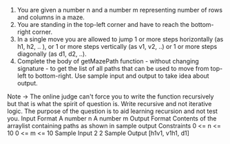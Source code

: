 1. You are given a number n and a number m representing number of rows and columns in a maze.
2. You are standing in the top-left corner and have to reach the bottom-right corner.
3. In a single move you are allowed to jump 1 or more steps horizontally (as h1, h2, .. ), or 1 or more steps vertically (as v1, v2, ..) or 1 or more steps diagonally (as d1, d2, ..).
4. Complete the body of getMazePath function - without changing signature - to get the list of all paths that can be used to move from top-left to bottom-right.
   Use sample input and output to take idea about output.

Note -> The online judge can't force you to write the function recursively but that is what the spirit of question is. Write recursive and not iterative logic. The purpose of the question is to aid learning recursion and not test you.
Input Format
A number n
A number m
Output Format
Contents of the arraylist containing paths as shown in sample output
Constraints
0 <= n <= 10
0 <= m <= 10
Sample Input
2
2
Sample Output
[h1v1, v1h1, d1]
